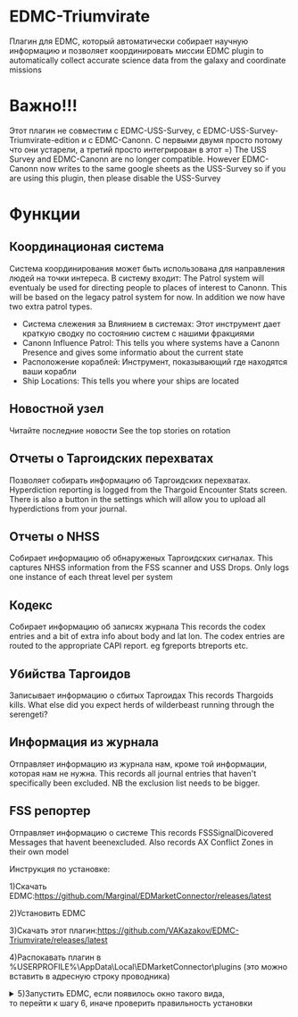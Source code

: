 ﻿# EDMC-Triumvirate
Плагин для EDMC, который автоматически собирает научную информацию и позволяет координировать миссии
EDMC plugin to automatically collect accurate science data from the galaxy and coordinate missions

# Важно!!!

Этот плагин не совместим с EDMC-USS-Survey, с EDMC-USS-Survey-Triumvirate-edition и с EDMC-Canonn. С первыми двумя просто потому что они устарели, а третий просто интегрирован в этот =)
The USS Survey and EDMC-Canonn are no longer compatible. However EDMC-Canonn now writes to the same google sheets as the USS-Survey so if you are using this plugin, then please disable the USS-Survey

# Функции
  
## Координационая система

Система координирования может быть использована для направления людей на точки интереса. В систему входит:
The Patrol system will eventualy be used for directing people to places of interest to Canonn. This will be based on the legacy patrol system for now. In addition we now have two extra patrol types. 
 
 * Система слежения за Влиянием в системах: Этот инструмент дает краткую сводку по состоянию систем с нашими фракциями 
 * Canonn Influence Patrol: This tells you where systems have a Canonn Presence and gives some informatio about the current state
 * Расположение кораблей: Инструмент, показывающий где находятся ваши корабли
 * Ship Locations: This tells you where your ships are located
 

## Новостной узел
Читайте последние новости
See the top stories on rotation

## Отчеты о Таргоидских перехватах
Позволяет собирать информацию об Таргоидских перехватах.
Hyperdiction reporting is logged from the Thargoid Encounter Stats screen. There is also a button in the settings which will allow you to upload all hyperdictions from your journal. 

## Отчеты о NHSS
Собирает информацию об обнаруженых Таргоидских сигналах.
This captures NHSS information from the FSS scanner and USS Drops. Only logs one instance of each threat level per system

## Кодекс
Собирает информацию об записях журнала
This records the codex entries and a bit of extra info about body and lat lon. The codex entries are routed to the appropriate CAPI report. eg fgreports btreports etc.

## Убийства Таргоидов
Записывает информацию о сбитых Таргоидах
This records Thargoids kills. What else did you expect herds of wilderbeast running through the serengeti?

## Информация из журнала
Отправляет информацию из журнала нам, кроме той информации, которая нам не нужна.
This records all journal entries that haven't specifically been excluded. NB the exclusion list needs to be bigger.

## FSS репортер
Отправляет информацию о системе
This records FSSSignalDicovered Messages that havent beenexcluded. Also records AX Conflict Zones in their own model

Инструкция по установке:

   1)Скачать EDMC:https://github.com/Marginal/EDMarketConnector/releases/latest

   2)Установить EDMC 

   3)Скачать этот плагин:https://github.com/VAKazakov/EDMC-Triumvirate/releases/latest

   4)Распокавать плагин в %USERPROFILE%\AppData\Local\EDMarketConnector\plugins (это можно вставить в адресную строку проводника)

<details> 
  <summary>5)Запустить EDMC, если появилось окно такого вида,</summary>
  <img src="https://github.com/VAKazakov/EDMC-Triumvirate/blob/master/.vs/EDMC-Main.PNG " alt="Скрин окна"> 
</details>
   то перейти к шагу 6, иначе проверить правильность установки
